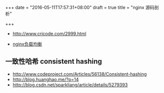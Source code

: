 +++
date = "2016-05-11T17:57:31+08:00"
draft = true
title = "nginx 源码剖析"

+++

* http://www.cricode.com/2999.html


* [nginx负载均衡](http://www.kancloud.cn/digest/sknginx/130030)

一致性哈希 consistent hashing
----------------------------------

* http://www.codeproject.com/Articles/56138/Consistent-hashing
* http://blog.huanghao.me/?p=14
* http://blog.csdn.net/sparkliang/article/details/5279393

